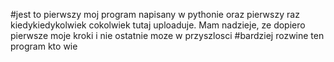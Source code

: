 #jest to pierwszy moj program napisany w pythonie oraz pierwszy raz kiedykiedykolwiek cokolwiek tutaj uploaduje. Mam nadzieje, ze dopiero pierwsze moje kroki i nie ostatnie moze w przyszlosci 
#bardziej rozwine ten program kto wie
